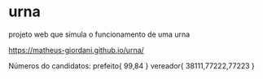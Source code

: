 # urna
projeto web que simula o funcionamento de uma urna

https://matheus-giordani.github.io/urna/

Números do candidatos:
prefeito{
99,84
}
vereador{
38111,77222,77223
}
